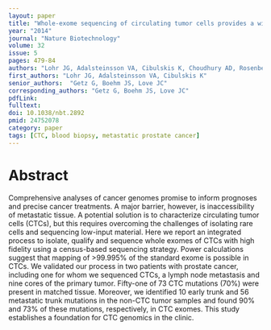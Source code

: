 ```yaml
---
layout: paper
title: "Whole-exome sequencing of circulating tumor cells provides a window into metastatic prostate cancer"
year: "2014"
journal: "Nature Biotechnology"
volume: 32
issue: 5
pages: 479-84
authors: "Lohr JG, Adalsteinsson VA, Cibulskis K, Choudhury AD, Rosenberg M, Cruz-Gordillo P, Francis JM, Zhang CZ, Shalek AK, Satija R, Trombetta JJ, Lu D, Tallapragada N, Tahirova N, Kim S, Blumenstiel B, Sougnez C, Lowe A, Wong B, Auclair D, Van Allen EM, Nakabayashi M, Lis RT, Lee GS, Li T, Chabot MS, Ly A, Taplin ME, Clancy TE, Loda M, Regev A, Meyerson M, Hahn WC, Kantoff PW, Golub TR, Getz G, Boehm JS, Love JC"
first_authors: "Lohr JG, Adalsteinsson VA, Cibulskis K"
senior_authors:  "Getz G, Boehm JS, Love JC"
corresponding_authors: "Getz G, Boehm JS, Love JC"
pdfLink:
fulltext:
doi: 10.1038/nbt.2892
pmid: 24752078
category: paper
tags: [CTC, blood biopsy, metastatic prostate cancer]
---
```


# Abstract

Comprehensive analyses of cancer genomes promise to inform prognoses and precise cancer treatments. A major barrier, however, is inaccessibility of metastatic tissue. A potential solution is to characterize circulating tumor cells (CTCs), but this requires overcoming the challenges of isolating rare cells and sequencing low-input material. Here we report an integrated process to isolate, qualify and sequence whole exomes of CTCs with high fidelity using a census-based sequencing strategy. Power calculations suggest that mapping of >99.995% of the standard exome is possible in CTCs. We validated our process in two patients with prostate cancer, including one for whom we sequenced CTCs, a lymph node metastasis and nine cores of the primary tumor. Fifty-one of 73 CTC mutations (70%) were present in matched tissue. Moreover, we identified 10 early trunk and 56 metastatic trunk mutations in the non-CTC tumor samples and found 90% and 73% of these mutations, respectively, in CTC exomes. This study establishes a foundation for CTC genomics in the clinic.

